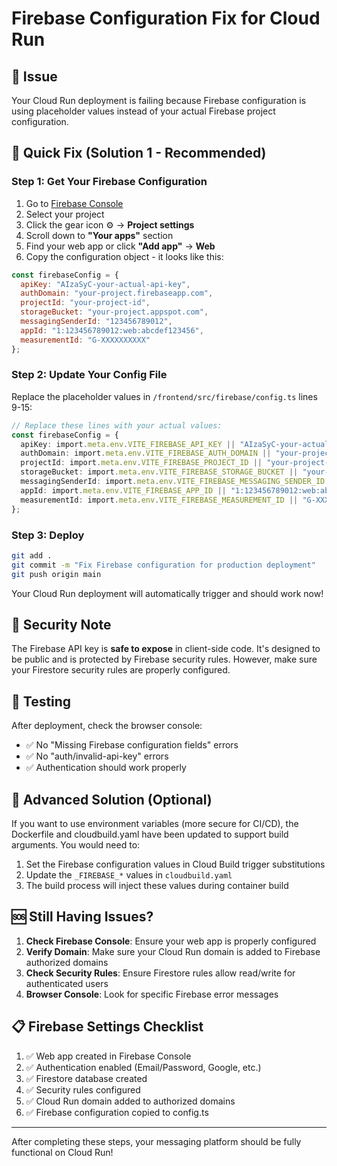 # Firebase Configuration Fix for Cloud Run

## 🚨 Issue
Your Cloud Run deployment is failing because Firebase configuration is using placeholder values instead of your actual Firebase project configuration.

## 🚀 Quick Fix (Solution 1 - Recommended)

### Step 1: Get Your Firebase Configuration

1. Go to [Firebase Console](https://console.firebase.google.com/)
2. Select your project
3. Click the gear icon ⚙️ → **Project settings**
4. Scroll down to **"Your apps"** section
5. Find your web app or click **"Add app"** → **Web**
6. Copy the configuration object - it looks like this:

```javascript
const firebaseConfig = {
  apiKey: "AIzaSyC-your-actual-api-key",
  authDomain: "your-project.firebaseapp.com",
  projectId: "your-project-id",
  storageBucket: "your-project.appspot.com",
  messagingSenderId: "123456789012",
  appId: "1:123456789012:web:abcdef123456",
  measurementId: "G-XXXXXXXXXX"
};
```

### Step 2: Update Your Config File

Replace the placeholder values in `/frontend/src/firebase/config.ts` lines 9-15:

```typescript
// Replace these lines with your actual values:
const firebaseConfig = {
  apiKey: import.meta.env.VITE_FIREBASE_API_KEY || "AIzaSyC-your-actual-api-key",
  authDomain: import.meta.env.VITE_FIREBASE_AUTH_DOMAIN || "your-project.firebaseapp.com",
  projectId: import.meta.env.VITE_FIREBASE_PROJECT_ID || "your-project-id",
  storageBucket: import.meta.env.VITE_FIREBASE_STORAGE_BUCKET || "your-project.appspot.com",
  messagingSenderId: import.meta.env.VITE_FIREBASE_MESSAGING_SENDER_ID || "123456789012",
  appId: import.meta.env.VITE_FIREBASE_APP_ID || "1:123456789012:web:abcdef123456",
  measurementId: import.meta.env.VITE_FIREBASE_MEASUREMENT_ID || "G-XXXXXXXXXX",
};
```

### Step 3: Deploy

```bash
git add .
git commit -m "Fix Firebase configuration for production deployment"
git push origin main
```

Your Cloud Run deployment will automatically trigger and should work now!

## 🔐 Security Note

The Firebase API key is **safe to expose** in client-side code. It's designed to be public and is protected by Firebase security rules. However, make sure your Firestore security rules are properly configured.

## 🧪 Testing

After deployment, check the browser console:
- ✅ No "Missing Firebase configuration fields" errors
- ✅ No "auth/invalid-api-key" errors
- ✅ Authentication should work properly

## 🔧 Advanced Solution (Optional)

If you want to use environment variables (more secure for CI/CD), the Dockerfile and cloudbuild.yaml have been updated to support build arguments. You would need to:

1. Set the Firebase configuration values in Cloud Build trigger substitutions
2. Update the `_FIREBASE_*` values in `cloudbuild.yaml`
3. The build process will inject these values during container build

## 🆘 Still Having Issues?

1. **Check Firebase Console**: Ensure your web app is properly configured
2. **Verify Domain**: Make sure your Cloud Run domain is added to Firebase authorized domains
3. **Check Security Rules**: Ensure Firestore rules allow read/write for authenticated users
4. **Browser Console**: Look for specific Firebase error messages

## 📋 Firebase Settings Checklist

1. ✅ Web app created in Firebase Console
2. ✅ Authentication enabled (Email/Password, Google, etc.)
3. ✅ Firestore database created
4. ✅ Security rules configured
5. ✅ Cloud Run domain added to authorized domains
6. ✅ Firebase configuration copied to config.ts

---

After completing these steps, your messaging platform should be fully functional on Cloud Run!